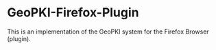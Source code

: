 GeoPKI-Firefox-Plugin
=====================

This is an implementation of the GeoPKI system for the Firefox Browser (plugin).
